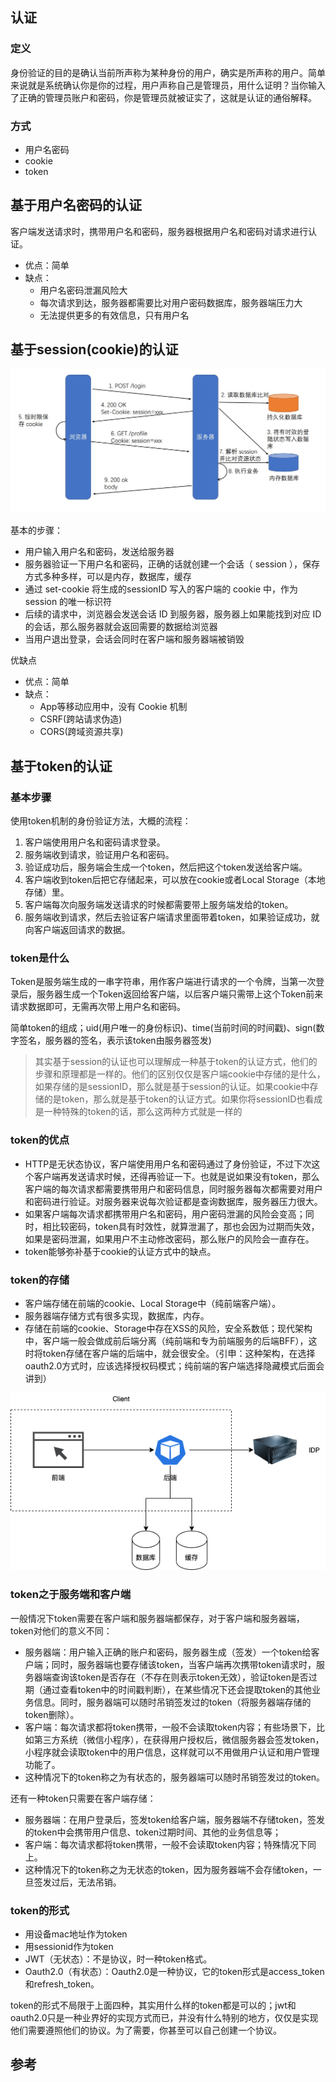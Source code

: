 ## 认证

### 定义

身份验证的目的是确认当前所声称为某种身份的用户，确实是所声称的用户。简单来说就是系统确认你是你的过程，用户声称自己是管理员，用什么证明？当你输入了正确的管理员账户和密码，你是管理员就被证实了，这就是认证的通俗解释。

### 方式

- 用户名密码
- cookie
- token

## 基于用户名密码的认证

客户端发送请求时，携带用户名和密码，服务器根据用户名和密码对请求进行认证。

- 优点：简单
- 缺点：
  - 用户名密码泄漏风险大
  - 每次请求到达，服务器都需要比对用户密码数据库，服务器端压力大
  - 无法提供更多的有效信息，只有用户名

## 基于session(cookie)的认证

![session认证](https://github.com/com-wushuang/goBasic/blob/main/image/session.jpg)

基本的步骤：

- 用户输入用户名和密码，发送给服务器
- 服务器验证一下用户名和密码，正确的话就创建一个会话（ session ），保存方式多种多样，可以是内存，数据库，缓存
- 通过 set-cookie 将生成的sessionID 写入的客户端的 cookie 中，作为 session 的唯一标识符
- 后续的请求中，浏览器会发送会话 ID 到服务器，服务器上如果能找到对应 ID 的会话，那么服务器就会返回需要的数据给浏览器
- 当用户退出登录，会话会同时在客户端和服务器端被销毁

优缺点

- 优点：简单
- 缺点：
  - App等移动应用中，没有 Cookie 机制
  - CSRF(跨站请求伪造)
  - CORS(跨域资源共享)

## 基于token的认证

### 基本步骤

使用token机制的身份验证方法，大概的流程：

1. 客户端使用用户名和密码请求登录。
2. 服务端收到请求，验证用户名和密码。
3. 验证成功后，服务端会生成一个token，然后把这个token发送给客户端。
4. 客户端收到token后把它存储起来，可以放在cookie或者Local Storage（本地存储）里。
5. 客户端每次向服务端发送请求的时候都需要带上服务端发给的token。
6. 服务端收到请求，然后去验证客户端请求里面带着token，如果验证成功，就向客户端返回请求的数据。

### token是什么

Token是服务端生成的一串字符串，用作客户端进行请求的一个令牌，当第一次登录后，服务器生成一个Token返回给客户端，以后客户端只需带上这个Token前来请求数据即可，无需再次带上用户名和密码。

简单token的组成；uid(用户唯一的身份标识)、time(当前时间的时间戳)、sign(数字签名，服务器的签名，表示该token由服务器签发)

> 其实基于session的认证也可以理解成一种基于token的认证方式，他们的步骤和原理都是一样的。他们的区别仅仅是客户端cookie中存储的是什么，如果存储的是sessionID，那么就是基于session的认证。如果cookie中存储的是token，那么就是基于token的认证方式。如果你将sessionID也看成是一种特殊的token的话，那么这两种方式就是一样的

### token的优点

- HTTP是无状态协议，客户端使用用户名和密码通过了身份验证，不过下次这个客户端再发送请求时候，还得再验证一下。也就是说如果没有token，那么客户端的每次请求都需要携带用户和密码信息，同时服务器每次都需要对用户和密码进行验证。对服务器来说每次验证都是查询数据库，服务器压力很大。
- 如果客户端每次请求都携带用户名和密码，用户密码泄漏的风险会变高；同时，相比较密码，token具有时效性，就算泄漏了，那也会因为过期而失效，如果是密码泄漏，如果用户不主动修改密码，那么账户的风险会一直存在。
- token能够弥补基于cookie的认证方式中的缺点。

### token的存储

- 客户端存储在前端的cookie、Local Storage中（纯前端客户端）。
- 服务器端存储方式有很多实现，数据库，内存。
- 存储在前端的cookie、Storage中存在XSS的风险，安全系数低；现代架构中，客户端一般会做成前后端分离（纯前端和专为前端服务的后端BFF），这时将token存储在客户端的后端中，就会很安全。（引申：这种架构，在选择oauth2.0方式时，应该选择授权码模式；纯前端的客户端选择隐藏模式后面会讲到）

![token_store](https://github.com/com-wushuang/goBasic/blob/main/image/token_store.png)

### token之于服务端和客户端

一般情况下token需要在客户端和服务器端都保存，对于客户端和服务器端，token对他们的意义不同：

- 服务器端：用户输入正确的账户和密码，服务器生成（签发）一个token给客户端；同时，服务器端也要存储该token，当客户端再次携带token请求时，服务器端查询该token是否存在（不存在则表示token无效），验证token是否过期（通过查看token中的时间戳判断），在某些情况下还会提取token的其他业务信息。同时，服务器端可以随时吊销签发过的token（将服务器端存储的token删除）。
- 客户端：每次请求都将token携带，一般不会读取token内容；有些场景下，比如第三方系统（微信小程序），在获得用户授权后，微信服务器会签发token，小程序就会读取token中的用户信息，这样就可以不用做用户认证和用户管理功能了。
- 这种情况下的token称之为有状态的，服务器端可以随时吊销签发过的token。

还有一种token只需要在客户端存储：

- 服务器端：在用户登录后，签发token给客户端，服务器端不存储token，签发的token中会携带用户信息、token过期时间、其他的业务信息等；
- 客户端：每次请求都将token携带，一般不会读取token内容；特殊情况下同上。
- 这种情况下的token称之为无状态的token，因为服务器端不会存储token，一旦签发过后，无法吊销。

### token的形式

- 用设备mac地址作为token
- 用sessionid作为token
- JWT（无状态）：不是协议，时一种token格式。
- Oauth2.0（有状态）：Oauth2.0是一种协议，它的token形式是access_token和refresh_token。

token的形式不局限于上面四种，其实用什么样的token都是可以的；jwt和oauth2.0只是一种业界好的实现方式而已，并没有什么特别的地方，仅仅是实现他们需要遵照他们的协议。为了需要，你甚至可以自己创建一个协议。

## 参考

[1]: https://chyroc.cn/posts/token-token-authentication-authorization/

